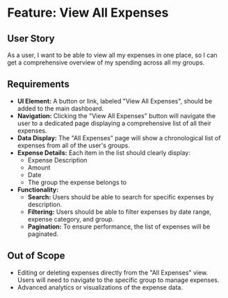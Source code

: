 # Feature: View All Expenses

## User Story

As a user, I want to be able to view all my expenses in one place, so I can get a comprehensive overview of my spending across all my groups.

## Requirements

*   **UI Element:** A button or link, labeled "View All Expenses", should be added to the main dashboard.
*   **Navigation:** Clicking the "View All Expenses" button will navigate the user to a dedicated page displaying a comprehensive list of all their expenses.
*   **Data Display:** The "All Expenses" page will show a chronological list of expenses from all of the user's groups.
*   **Expense Details:** Each item in the list should clearly display:
    *   Expense Description
    *   Amount
    *   Date
    *   The group the expense belongs to
*   **Functionality:**
    *   **Search:** Users should be able to search for specific expenses by description.
    *   **Filtering:** Users should be able to filter expenses by date range, expense category, and group.
    *   **Pagination:** To ensure performance, the list of expenses will be paginated.

## Out of Scope

*   Editing or deleting expenses directly from the "All Expenses" view. Users will need to navigate to the specific group to manage expenses.
*   Advanced analytics or visualizations of the expense data.
